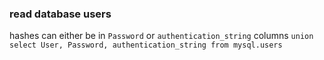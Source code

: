 ### read database users
hashes can either be in `Password` or `authentication_string` columns
`union select User, Password, authentication_string from mysql.users`
